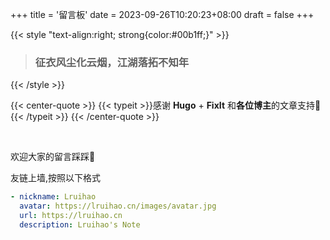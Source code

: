 +++
title = '留言板'
date = 2023-09-26T10:20:23+08:00
draft = false
+++


{{< style "text-align:right; strong{color:#00b1ff;}" >}}
> ### 征衣风尘化云烟，江湖落拓不知年
{{< /style >}}


{{< center-quote >}}
{{< typeit  >}}感谢 **Hugo** + **FixIt** 和**各位博主**的文章支持🫶 {{< /typeit >}}
{{< /center-quote >}}


</br>

欢迎大家的留言踩踩🦶
</br>

友链上墙,按照以下格式
```yaml
- nickname: Lruihao
  avatar: https://lruihao.cn/images/avatar.jpg
  url: https://lruihao.cn
  description: Lruihao's Note
```